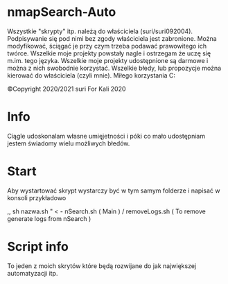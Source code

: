 # nmapSearch-Auto

Wszystkie "skrypty" itp. należą do właściciela (suri/suri092004). Podpisywanie się pod nimi bez zgody właściciela jest zabronione. Można modyfikować, ściągać je przy czym trzeba podawać prawowitego ich twórce. Wszelkie moje projekty powstały nagle i ostrzegam że uczę się m.im. tego języka. Wszelkie moje projekty udostępnione są darmowe i można z nich swobodnie korzystać. Wszelkie błedy, lub propozycje można kierować do właściciela (czyli mnie). Miłego korzystania C:

©Copyright 2020/2021 suri
For Kali 2020

# Info
Ciągle udoskonalam własne umięjetności i póki co mało udostępniam jestem świadomy wielu możliwych błedów.

# Start
Aby wystartować skrypt wystarczy być w tym samym folderze i napisać w konsoli przykładowo

,, sh nazwa.sh " < - nSearch.sh ( Main ) / removeLogs.sh ( To remove generate logs from nSearch )

# Script info
To jeden z moich skrytów które będą rozwijane do jak największej automatyzacji itp.
